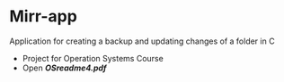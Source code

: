 # Mirr-app
Application for creating a backup and updating changes of a folder in C

- Project for Operation Systems Course
- Open ***OSreadme4.pdf***
